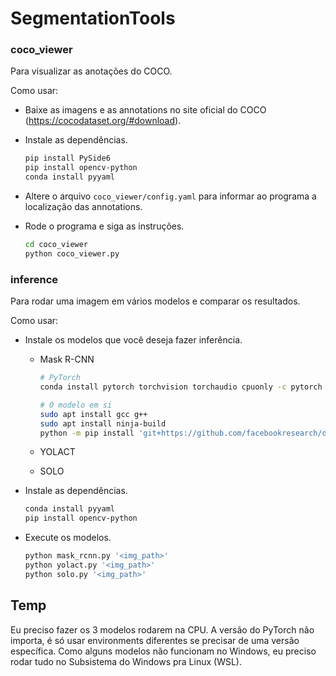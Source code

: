 # SegmentationTools

### coco_viewer

Para visualizar as anotações do COCO.

Como usar:

* Baixe as imagens e as annotations no site oficial do COCO (https://cocodataset.org/#download).

* Instale as dependências.
    ```bash
    pip install PySide6
    pip install opencv-python
    conda install pyyaml
    ```

* Altere o arquivo `coco_viewer/config.yaml` para informar ao programa a localização das annotations.

* Rode o programa e siga as instruções.
    ```bash
    cd coco_viewer
    python coco_viewer.py
    ```

### inference

Para rodar uma imagem em vários modelos e comparar os resultados.

Como usar:

* Instale os modelos que você deseja fazer inferência.

    * Mask R-CNN
        ```bash
        # PyTorch
        conda install pytorch torchvision torchaudio cpuonly -c pytorch

        # O modelo em si
        sudo apt install gcc g++
        sudo apt install ninja-build
        python -m pip install 'git+https://github.com/facebookresearch/detectron2.git'
        ```

    * YOLACT


    * SOLO



* Instale as dependências.
    ```bash
    conda install pyyaml
    pip install opencv-python
    ```

* Execute os modelos.
    ```bash
    python mask_rcnn.py '<img_path>'
    python yolact.py '<img_path>'
    python solo.py '<img_path>'
    ```

## Temp

Eu preciso fazer os 3 modelos rodarem na CPU. 
A versão do PyTorch não importa, é só usar environments diferentes se precisar de uma versão específica.
Como alguns modelos não funcionam no Windows, eu preciso rodar tudo no Subsistema do Windows pra Linux (WSL).